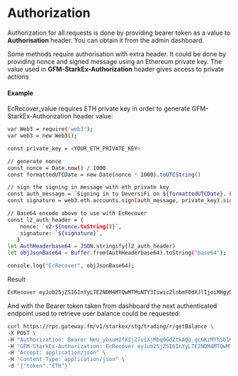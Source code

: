 # Authorization
Authorization for all requests is done by providing bearer token as a value to **Authorisation** header. You can obtain it from the admin dashboard.

Some methods require authorisation with extra header. It could be done by providing nonce and signed message using an Ethereum private key.
The value used in **GFM-StarkEx-Authorization** header gives access to private actions

#### **Example**


EcRecover_value requires ETH private key in order to generate GFM-StarkEx-Authorization header value:
```bash
var Web3 = require('web3');
var web3 = new Web3();

const private_key = <YOUR_ETH_PRIVATE_KEY>

// generate nonce
const nonce = Date.now() / 1000
const formattedUTCDate = new Date(nonce * 1000).toUTCString()

// sign the signing in message with eth private key
const auth_message = `Signing in to DeversiFi on ${formattedUTCDate}. For your safety, only sign this message on DeversiFi.`.toString(16)
const signature = web3.eth.accounts.sign(auth_message, private_key).signature;

// Base64 encode above to use with EcRecover 
const l2_auth_header = {
    nonce: `v2-${nonce.toString()}`,
    signature: `${signature}`,
   }
let AuthHeaderbase64 = JSON.stringify(l2_auth_header)
let objJsonBase64 = Buffer.from(AuthHeaderbase64).toString("base64");

console.log("EcRecover", objJsonBase64);
```

Result

```javascript
EcRecover eyJub25jZSI6InYyLTE2NDM4MTQwMTMuNTY3Iiwic2lnbmF0dXJlIjoiMHgyNjUxNzIzMGJlMTNjZmUzNTQ0NDdiZjMwOWEyMTZhYzQ1Y2E1ODNhOGMyNmU3NDcyNWNjY2MzNmFkZjI0OGYwMjE0MTAzZTI1MjM2MDY0ZDQxNWNhZWVlZTBhNjk2ODgzNWZiNTFhN2JiNTBhNTcyZmQxNTlmNDRiMDcwZGJkNDFjIn0=
```

And with the Bearer token taken from dashboard the next authenticated endpoint used to retrieve user balance could be requested:

```bash
curl https://rpc.gateway.fm/v1/starkex/stg/trading/r/getBalance \
-X POST \
-H "Authorization: Bearer NeU_ybxuH2fXIjZ7viXjMbqOGdZtkAQp.gcGKzMYhSb1KtJoG" \
-H "GFM-StarkEx-Authorization: EcRecover eyJub25jZSI6InYyLTE2NDM4MTQwMTMuNTY3Iiwic2lnbmF0dXJlIjoiMHgyNjUxNzIzMGJlMTNjZmUzNTQ0NDdiZjMwOWEyMTZhYzQ1Y2E1ODNhOGMyNmU3NDcyNWNjY2MzNmFkZjI0OGYwMjE0MTAzZTI1MjM2MDY0ZDQxNWNhZWVlZTBhNjk2ODgzNWZiNTFhN2JiNTBhNTcyZmQxNTlmNDRiMDcwZGJkNDFjIn0=" \
-H "Accept: application/json" \
-H "Content-Type: application/json" \
-d '{"token":"ETH"}'
````
